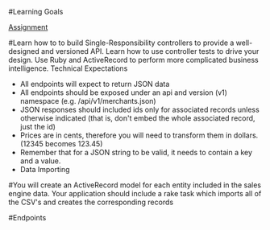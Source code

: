 #Learning Goals

[Assignment](https://github.com/turingschool/lesson_plans/blob/master/ruby_03-professional_rails_applications/rails_engine.md)


#Learn how to to build Single-Responsibility controllers to provide a well-designed and versioned API.
Learn how to use controller tests to drive your design.
Use Ruby and ActiveRecord to perform more complicated business intelligence.
 Technical Expectations

* All endpoints will expect to return JSON data
* All endpoints should be exposed under an api and version (v1) namespace (e.g. /api/v1/merchants.json)
* JSON responses should included ids only for associated records unless otherwise indicated (that is, don't embed the whole associated record, just the id)
* Prices are in cents, therefore you will need to transform them in dollars. (12345 becomes 123.45)
* Remember that for a JSON string to be valid, it needs to contain a key and a value.
* Data Importing

#You will create an ActiveRecord model for each entity included in the sales engine data.
Your application should include a rake task which imports all of the CSV's and creates the corresponding records

#Endpoints

